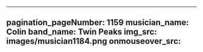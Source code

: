 ------
pagination_pageNumber: 1159
musician_name: Colin
band_name: Twin Peaks
img_src: images/musician1184.png
onmouseover_src: 
------